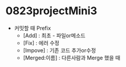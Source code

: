 # 0823projectMini3

- 커밋할 때 Prefix 
  - [Add] : 최초 - 파일or메소드
  - [Fix] : 에러 수정
  - [Impove] : 기존 코드 추가or수정 
  - [Merged:이름] : 다른사람과 Merge 했을 때
